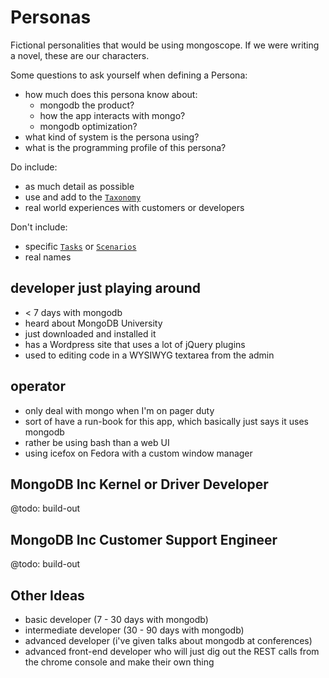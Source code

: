 # Personas

Fictional personalities that would be using mongoscope.  If we were writing a
novel, these are our characters.

Some questions to ask yourself when defining a Persona:

- how much does this persona know about:
  - mongodb the product?
  - how the app interacts with mongo?
  - mongodb optimization?
- what kind of system is the persona using?
- what is the programming profile of this persona?

Do include:

- as much detail as possible
- use and add to the [`Taxonomy`][taxonomy]
- real world experiences with customers or developers

Don't include:

- specific [`Tasks`][task] or [`Scenarios`][scenario]
- real names

## developer just playing around

 - < 7 days with mongodb
 - heard about MongoDB University
 - just downloaded and installed it
 - has a Wordpress site that uses a lot of jQuery plugins
 - used to editing code in a WYSIWYG textarea from the admin

## operator

- only deal with mongo when I'm on pager duty
- sort of have a run-book for this app, which basically just
  says it uses mongodb
- rather be using bash than a web UI
- using icefox on Fedora with a custom window manager

## MongoDB Inc Kernel or Driver Developer

@todo: build-out

## MongoDB Inc Customer Support Engineer

@todo: build-out

## Other Ideas

- basic developer (7 - 30 days with mongodb)
- intermediate developer (30 - 90 days with mongodb)
- advanced developer (i've given talks about mongodb at conferences)
- advanced front-end developer who will just dig out the REST calls from the
  chrome console and make their own thing


[task]: ./ux/tasks.md
[scenario]: ./ux/scenarios.md
[taxonomy]: ./ux/taxonomy.md
